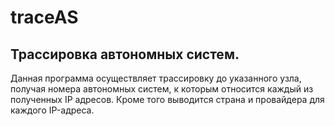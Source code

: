 # traceAS
## Трассировка автономных систем.
Данная программа осуществляет трассировку до указанного узла, 
получая номера автономных систем, 
к которым относится каждый из полученных IP адресов.
Кроме того выводится страна и провайдера для каждого IP-адреса.
